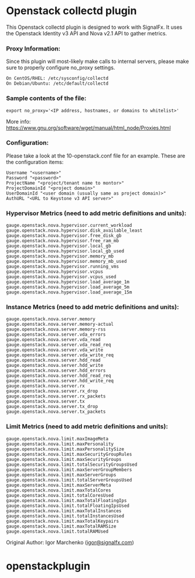 # Openstack collectd plugin
This Openstack collectd plugin is designed to work with SignalFx. It uses the Openstack Identity v3 API and Nova v2.1 API to gather metrics.

### Proxy Information:
Since this plugin will most-likely make calls to internal servers, please make sure to properly configure no_proxy settings.
```
On CentOS/RHEL: /etc/sysconfig/collectd
On Debian/Ubuntu: /etc/default/collectd
```

### Sample contents of the file:
```
export no_proxy='<IP address, hostnames, or domains to whitelist>'
```

More info: https://www.gnu.org/software/wget/manual/html_node/Proxies.html

### Configuration:
Please take a look at the 10-openstack.conf file for an example. These are the configuration items:

```
Username "<username>"
Password "<password>"
ProjectName "<project/tenant name to montor>"
ProjectDomainId "<project domain>"
UserDomainId "<user domain (usually same as project domain)>"
AuthURL "<URL to Keystone v3 API server>"
```

### Hypervisor Metrics (need to add metric definitions and units):
```
gauge.openstack.nova.hypervisor.current_workload
gauge.openstack.nova.hypervisor.disk_available_least
gauge.openstack.nova.hypervisor.free_disk_gb
gauge.openstack.nova.hypervisor.free_ram_mb
gauge.openstack.nova.hypervisor.local_gb
gauge.openstack.nova.hypervisor.local_gb_used
gauge.openstack.nova.hypervisor.memory_mb
gauge.openstack.nova.hypervisor.memory_mb_used
gauge.openstack.nova.hypervisor.running_vms
gauge.openstack.nova.hypervisor.vcpus
gauge.openstack.nova.hypervisor.vcpus_used
gauge.openstack.nova.hypervisor.load_average_1m
gauge.openstack.nova.hypervisor.load_average_5m
gauge.openstack.nova.hypervisor.load_average_15m
```

### Instance Metrics (need to add metric definitions and units):
```
gauge.openstack.nova.server.memory
gauge.openstack.nova.server.memory-actual
gauge.openstack.nova.server.memory-rss
gauge.openstack.nova.server.vda_errors
gauge.openstack.nova.server.vda_read
gauge.openstack.nova.server.vda_read_req
gauge.openstack.nova.server.vda_write
gauge.openstack.nova.server.vda_write_req
gauge.openstack.nova.server.hdd_read
gauge.openstack.nova.server.hdd_write
gauge.openstack.nova.server.hdd_errors
gauge.openstack.nova.server.hdd_read_req
gauge.openstack.nova.server.hdd_write_req
gauge.openstack.nova.server.rx
gauge.openstack.nova.server.rx_drop
gauge.openstack.nova.server.rx_packets
gauge.openstack.nova.server.tx
gauge.openstack.nova.server.tx_drop
gauge.openstack.nova.server.tx_packets
```

### Limit Metrics (need to add metric definitions and units):
```
gauge.openstack.nova.limit.maxImageMeta
gauge.openstack.nova.limit.maxPersonality
gauge.openstack.nova.limit.maxPersonalitySize
gauge.openstack.nova.limit.maxSecurityGroupRules
gauge.openstack.nova.limit.maxSecurityGroups
gauge.openstack.nova.limit.totalSecurityGroupsUsed
gauge.openstack.nova.limit.maxServerGroupMembers
gauge.openstack.nova.limit.maxServerGroups
gauge.openstack.nova.limit.totalServerGroupsUsed
gauge.openstack.nova.limit.maxServerMeta
gauge.openstack.nova.limit.maxTotalCores
gauge.openstack.nova.limit.totalCoresUsed
gauge.openstack.nova.limit.maxTotalFloatingIps
gauge.openstack.nova.limit.totalFloatingIpsUsed
gauge.openstack.nova.limit.maxTotalInstances
gauge.openstack.nova.limit.totalInstancesUsed
gauge.openstack.nova.limit.maxTotalKeypairs
gauge.openstack.nova.limit.maxTotalRAMSize
gauge.openstack.nova.limit.totalRAMUsed
```

Original Author: Igor Marchenko (igor@signalfx.com)
# openstackplugin
